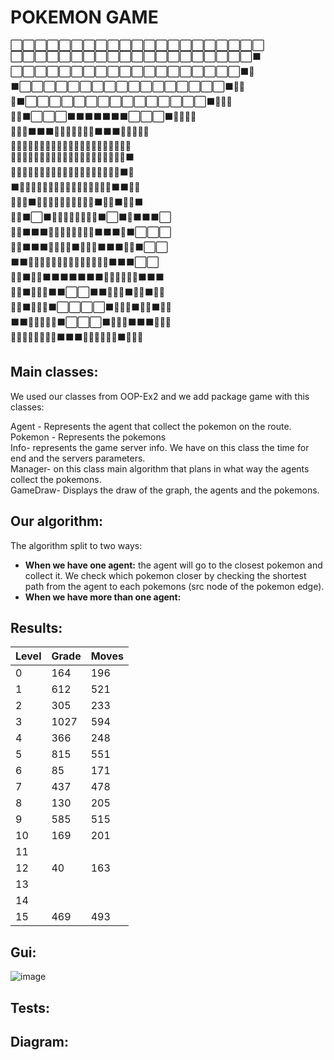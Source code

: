 # POKEMON GAME <br />


⬜⬜⬜⬜⬜⬜⬜⬜⬜⬜⬜⬜⬜⬜⬜⬜⬜⬜⬜⬜⬜  <br />
⬜⬜⬜⬜⬜⬜⬜⬜⬜⬜⬜⬜⬜⬜⬜⬜⬜⬜⬜⬜⬛  <br />
⬜⬜⬜⬜⬜⬜⬜⬜⬜⬜⬜⬜⬜⬜⬜⬜⬜⬜⬜⬛💛  <br />
⬛⬜⬜⬜⬜⬜⬜⬜⬜⬜⬜⬜⬜⬜⬜⬜⬜⬜⬛💛💛  <br />
💛⬛⬜⬜⬜⬜⬜⬜⬜⬜⬜⬜⬜⬜⬜⬜⬜⬛💛💛💛  <br />
💛💛⬛⬜⬜⬜⬛⬛⬛⬛⬛⬛⬛⬜⬜⬜⬛💛💛💛💛  <br />
💛💛💛⬛⬛⬛💛💛💛💛💛💛💛⬛⬛⬛💛💛💛💛💛  <br />
💛💛💛💛💛💛💛💛💛💛💛💛💛💛💛💛💛💛💛💛💛  <br />
💛💛💛💛💛💛💛💛💛💛💛💛💛💛💛💛💛💛💛💛⬛  <br />
💛💛💛💛💛💛💛💛💛💛💛💛💛💛💛💛💛💛💛⬛💛  <br />
⬛💛💛💛💛💛💛💛💛💛💛💛💛💛💛💛💛⬛⬛💛💛  <br />
💛💛💛⬛💛💛💛💛💛💛💛💛💛💛⬛💛💛⬛💛💛⬛  <br />
💛💛⬛⬜⬛💛💛💛💛💛💛💛💛⬛⬜⬛💛⬛⬛⬛⬜  <br />
💛💛⬛⬛⬛💛💛💛💛💛💛💛💛⬛⬛⬛💛⬛⬜⬜⬜  <br />
💛💛⬛⬛⬛💛💛💛💛⬛💛💛💛⬛⬛⬛💛💛⬛⬜⬜  <br />
⬛⬛💛💛💛💛💛💛💛💛💛💛💛💛💛💛⬛⬛⬛⬜⬜  <br />
🍎🍎⬛💛💛⬛⬛⬛⬛⬛⬛⬛💛💛💛💛🍎🍎⬛⬛⬛  <br />
🍎🍎⬛💛💛💛⬛⬛⬜⬜⬛⬛💛💛💛⬛🍎🍎⬛💛💛  <br />
🍎🍎⬛💛💛💛⬛⬜⬜⬜⬜⬛💛💛💛⬛🍎🍎⬛💛💛  <br />
⬛⬛💛💛💛💛💛⬛⬜⬜⬜⬛💛💛💛⬛⬛⬛💛💛💛  <br />
💛💛💛💛💛💛💛💛⬛⬛⬛💛💛💛💛💛💛⬛💛💛💛  <br />

## Main classes:
We used our classes from OOP-Ex2 and we add package game with this classes:

Agent - Represents the agent that collect the pokemon on the route. <br />
Pokemon - Represents the pokemons <br />
Info- represents the game server info. We have on this class the time for end and the servers parameters. <br />
Manager- on this class main algorithm that plans in what way the agents collect the pokemons. <br />
GameDraw- Displays the draw of the graph, the agents and the pokemons. <br />

## Our algorithm:
The algorithm split to two ways:
* **When we have one agent:** the agent will go to the closest pokemon and collect it. We check which pokemon closer by checking the shortest path from the agent to each pokemons (src node of the pokemon edge).
* **When we have more than one agent:** 

## Results:
Level          | Grade        | Moves        |
-------------- | ------------ | -------------|
   0           |    164          |   196           |
   1           |       612       |  521            |
   2           |        305      |      233        |   
   3           |       1027       |   594           |
   4           |      366        |  248            |
   5           |       815       |   551           |   
   6           |         85     |      171        |
   7           |     437         |    478          |
   8           |       130       |   205           |
   9           |      585        |       515       |
  10           |      169        |       201       |
  11           |              |              |
  12           |        40      |    163          |
  13           |              |              |
  14           |              |              |
  15           |   469           |       493       |
   
## Gui:

![image](https://user-images.githubusercontent.com/64011788/148699619-47473fd0-b904-4522-922b-f244dbdcb041.png)


## Tests:
## Diagram:
